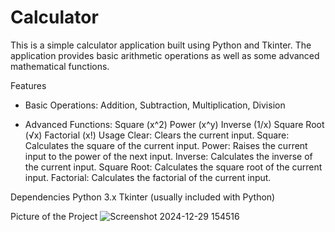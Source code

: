 # Calculator
This is a simple calculator application built using Python and Tkinter. The application provides basic arithmetic operations as well as some advanced mathematical functions.

Features
  * Basic Operations: Addition, Subtraction, Multiplication, Division
  
  * Advanced Functions:
      Square (x^2)
      Power (x^y)
      Inverse (1/x)
      Square Root (√x)
      Factorial (x!)
Usage
  Clear: Clears the current input.
  Square: Calculates the square of the current input.
  Power: Raises the current input to the power of the next input.
  Inverse: Calculates the inverse of the current input.
  Square Root: Calculates the square root of the current input.
  Factorial: Calculates the factorial of the current input.

Dependencies
  Python 3.x
  Tkinter (usually included with Python)

Picture of the Project
  ![Screenshot 2024-12-29 154516](https://github.com/user-attachments/assets/6a86892e-3965-40f1-98f1-ef648e89e7de)
